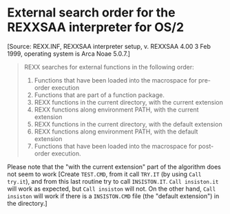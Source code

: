 # External search order for the REXXSAA interpreter for OS/2

\[Source: REXX.INF, REXXSAA interpreter setup, v. REXXSAA 4.00 3 Feb 1999, operating system is Arca Noae 5.0.7.\]

>REXX searches for external functions in the following order: 
>
>1. Functions that have been loaded into the macrospace for pre-order execution 
>2. Functions that are part of a function package. 
>3. REXX functions in the current directory, with the current extension 
>4. REXX functions along environment PATH, with the current extension 
>5. REXX functions in the current directory, with the default extension 
>6. REXX functions along environment PATH, with the default extension 
>7. Functions that have been loaded into the macrospace for post-order execution.

Please note that the "with the current extension" part of the algorithm does not seem to work \[Create `TEST.CMD`, from it call `TRY.IT` (by using `Call try.it`), and from this last routine try to call `INSISTON.IT`. `Call insiston.it` will work as expected, but `Call insiston` will not. On the other hand, `Call insiston` will work if there is a `INSISTON.CMD` file (the "default extension") in the directory.\]

